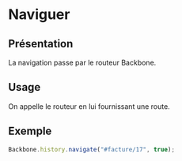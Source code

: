 Naviguer
========

## Présentation

La navigation passe par le routeur Backbone.

## Usage

On appelle le routeur en lui fournissant une route.

## Exemple

```javascript
Backbone.history.navigate("#facture/17", true);
```
